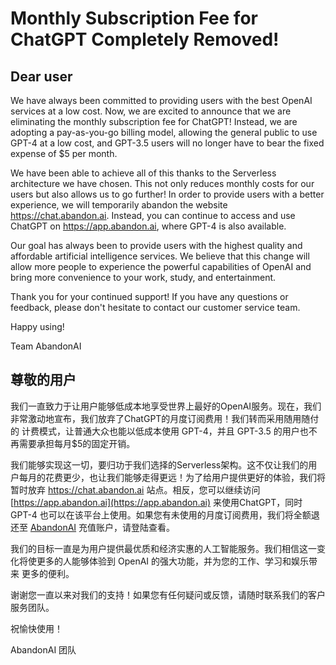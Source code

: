 # Monthly Subscription Fee for ChatGPT Completely Removed!

## Dear user

We have always been committed to providing users with the best OpenAI services at a low cost. Now, we are excited to announce that we are eliminating the monthly subscription fee for ChatGPT! Instead, we are adopting a pay-as-you-go billing model, allowing the general public to use GPT-4 at a low cost, and GPT-3.5 users will no longer have to bear the fixed expense of $5 per month.

We have been able to achieve all of this thanks to the Serverless architecture we have chosen. This not only reduces monthly costs for our users but also allows us to go further! In order to provide users with a better experience, we will temporarily abandon the website https://chat.abandon.ai. Instead, you can continue to access and use ChatGPT on https://app.abandon.ai, where GPT-4 is also available.

Our goal has always been to provide users with the highest quality and affordable artificial intelligence services. We believe that this change will allow more people to experience the powerful capabilities of OpenAI and bring more convenience to your work, study, and entertainment.

Thank you for your continued support! If you have any questions or feedback, please don't hesitate to contact our customer service team.

Happy using!

Team AbandonAI

## 尊敬的用户

我们一直致力于让用户能够低成本地享受世界上最好的OpenAI服务。现在，我们非常激动地宣布，我们放弃了ChatGPT的月度订阅费用！我们转而采用随用随付的
计费模式，让普通大众也能以低成本使用 GPT-4，并且 GPT-3.5 的用户也不再需要承担每月$5的固定开销。

我们能够实现这一切，要归功于我们选择的Serverless架构。这不仅让我们的用户每月的花费更少，也让我们能够走得更远！为了给用户提供更好的体验，我们将
暂时放弃 https://chat.abandon.ai 站点。相反，您可以继续访问 [https://app.abandon.ai](https://app.abandon.ai) 来使用ChatGPT，同时
GPT-4 也可以在该平台上使用。如果您有未使用的月度订阅费用，我们将全额退还至 [AbandonAI](https://app.abandon.ai) 充值账户，请登陆查看。

我们的目标一直是为用户提供最优质和经济实惠的人工智能服务。我们相信这一变化将使更多的人能够体验到 OpenAI 的强大功能，并为您的工作、学习和娱乐带来
更多的便利。

谢谢您一直以来对我们的支持！如果您有任何疑问或反馈，请随时联系我们的客户服务团队。

祝愉快使用！

AbandonAI 团队